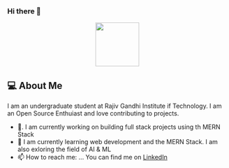 ### Hi there 👋

<div id="header" align="center">
  <img src="https://media.giphy.com/media/ZVik7pBtu9dNS/giphy.gif" width="100"/>
</div>

## :computer: About Me
I am an undergraduate student at Rajiv Gandhi Institute if Technology. I am an Open Source Enthuiast and love contributing to projects. 

- 🔭.
I am currently working on building full stack projects using th MERN Stack
- 🌱 
I am currently learning web development and the MERN Stack. I am also exloring the field of AI & ML
- 📫 How to reach me: ...
You can find me on [LinkedIn](https://www.linkedin.com/in/nupoor-shetye-8452111a7/)

